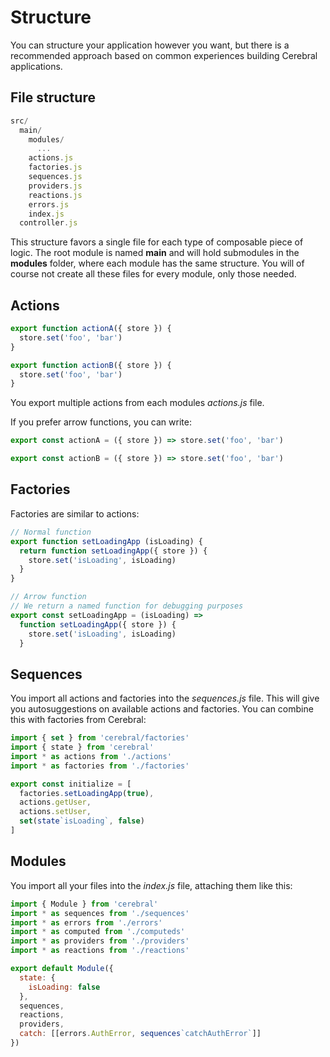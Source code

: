 # Structure

You can structure your application however you want, but there is a recommended approach based on common experiences building Cerebral applications.

## File structure

```js
src/
  main/
    modules/
      ...
    actions.js
    factories.js
    sequences.js
    providers.js
    reactions.js
    errors.js
    index.js
  controller.js
```

This structure favors a single file for each type of composable piece of logic. The root module is named **main** and will hold submodules in the **modules** folder, where each module has the same structure. You will of course not create all these files for every module, only those needed.

## Actions

```js
export function actionA({ store }) {
  store.set('foo', 'bar')
}

export function actionB({ store }) {
  store.set('foo', 'bar')
}
```

You export multiple actions from each modules *actions.js* file.

If you prefer arrow functions, you can write:

```js
export const actionA = ({ store }) => store.set('foo', 'bar')

export const actionB = ({ store }) => store.set('foo', 'bar')
```

## Factories

Factories are similar to actions:

```js
// Normal function
export function setLoadingApp (isLoading) {
  return function setLoadingApp({ store }) {
    store.set('isLoading', isLoading)
  }
}

// Arrow function
// We return a named function for debugging purposes
export const setLoadingApp = (isLoading) =>
  function setLoadingApp({ store }) {
    store.set('isLoading', isLoading)
  }
```

## Sequences

You import all actions and factories into the *sequences.js* file. This will give you autosuggestions on available actions and factories. You can combine this with factories from Cerebral:

```js
import { set } from 'cerebral/factories'
import { state } from 'cerebral'
import * as actions from './actions'
import * as factories from './factories'

export const initialize = [
  factories.setLoadingApp(true),
  actions.getUser,
  actions.setUser,
  set(state`isLoading`, false)
]
```

## Modules

You import all your files into the *index.js* file, attaching them like this:

```js
import { Module } from 'cerebral'
import * as sequences from './sequences'
import * as errors from './errors'
import * as computed from './computeds'
import * as providers from './providers'
import * as reactions from './reactions'

export default Module({
  state: {
    isLoading: false
  },
  sequences,
  reactions,
  providers,
  catch: [[errors.AuthError, sequences`catchAuthError`]]
})
```
